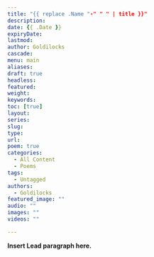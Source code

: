 ```yaml
---
title: "{{ replace .Name "-" " " | title }}"
description: 
date: {{ .Date }}
expiryDate:
lastmod: 
author: Goldilocks
cascade:
menu: main
aliases:
draft: true
headless:
featured:
weight:
keywords:
toc: [true]
layout:
series:
slug:
type:
url:
poem: true
categories:
  - All Content
  - Poems
tags:
  - Untagged
authors:
  - Goldilocks
featured_image: ""
audio: ""
images: ""
videos: ""

---
```


**Insert Lead paragraph here.**

